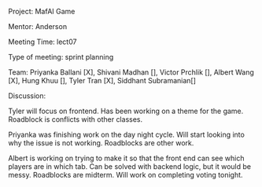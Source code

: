 Project: MafAI Game

Mentor: Anderson

Meeting Time: lect07

Type of meeting: sprint planning

Team: Priyanka Ballani [X], Shivani Madhan [], Victor Prchlik [], Albert Wang [X], Hung Khuu [], Tyler Tran [X], Siddhant Subramanian[]

Discussion:

Tyler will focus on frontend. Has been working on a theme for the game. Roadblock is conflicts with other classes.

Priyanka was finishing work on the day night cycle. Will start looking into why the issue is not working. Roadblocks are other work.

Albert is working on trying to make it so that the front end can see which players are in which tab. Can be solved with backend logic, but it would be messy. Roadblocks are midterm. Will work on completing voting tonight.